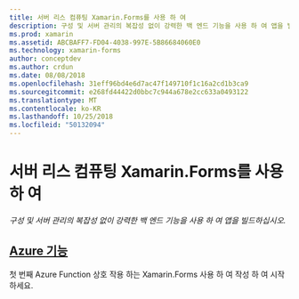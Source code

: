 ```yaml
---
title: 서버 리스 컴퓨팅 Xamarin.Forms를 사용 하 여
description: 구성 및 서버 관리의 복잡성 없이 강력한 백 엔드 기능을 사용 하 여 앱을 빌드하십시오.
ms.prod: xamarin
ms.assetid: ABCBAFF7-FD04-4038-997E-5B86684060E0
ms.technology: xamarin-forms
author: conceptdev
ms.author: crdun
ms.date: 08/08/2018
ms.openlocfilehash: 31eff96bd4e6d7ac47f149710f1c16a2cd1b3ca9
ms.sourcegitcommit: e268fd44422d0bbc7c944a678e2cc633a0493122
ms.translationtype: MT
ms.contentlocale: ko-KR
ms.lasthandoff: 10/25/2018
ms.locfileid: "50132094"
---
```

# <a name="serverless-computing-with-xamarinforms"></a>서버 리스 컴퓨팅 Xamarin.Forms를 사용 하 여

_구성 및 서버 관리의 복잡성 없이 강력한 백 엔드 기능을 사용 하 여 앱을 빌드하십시오._

## <a name="azure-functionsazure-functionsmd"></a>[Azure 기능](azure-functions.md)

첫 번째 Azure Function 상호 작용 하는 Xamarin.Forms 사용 하 여 작성 하 여 시작 하세요.
